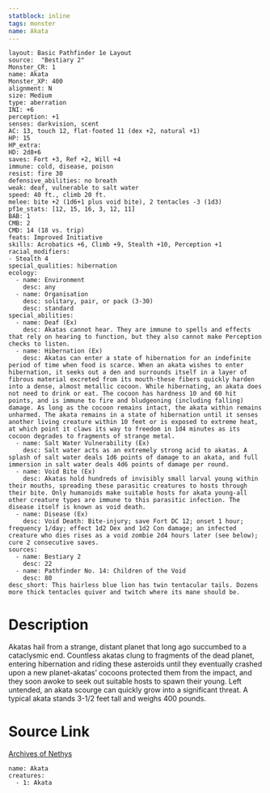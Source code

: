 ```yaml
---
statblock: inline
tags: monster
name: Akata
---
```

```statblock
layout: Basic Pathfinder 1e Layout
source:  "Bestiary 2"
Monster_CR: 1
name: Akata
Monster_XP: 400
alignment: N
size: Medium
type: aberration
INI: +6
perception: +1
senses: darkvision, scent
AC: 13, touch 12, flat-footed 11 (dex +2, natural +1)
HP: 15
HP_extra: 
HD: 2d8+6
saves: Fort +3, Ref +2, Will +4
immune: cold, disease, poison
resist: fire 30
defensive_abilities: no breath
weak: deaf, vulnerable to salt water
speed: 40 ft., climb 20 ft.
melee: bite +2 (1d6+1 plus void bite), 2 tentacles -3 (1d3)
pf1e_stats: [12, 15, 16, 3, 12, 11]
BAB: 1
CMB: 2
CMD: 14 (18 vs. trip)
feats: Improved Initiative
skills: Acrobatics +6, Climb +9, Stealth +10, Perception +1
racial_modifiers:
- Stealth 4
special_qualities: hibernation
ecology:
  - name: Environment
    desc: any
  - name: Organisation
    desc: solitary, pair, or pack (3-30)
    desc: standard
special_abilities:
  - name: Deaf (Ex)
    desc: Akatas cannot hear. They are immune to spells and effects that rely on hearing to function, but they also cannot make Perception checks to listen.
  - name: Hibernation (Ex)
    desc: Akatas can enter a state of hibernation for an indefinite period of time when food is scarce. When an akata wishes to enter hibernation, it seeks out a den and surrounds itself in a layer of fibrous material excreted from its mouth-these fibers quickly harden into a dense, almost metallic cocoon. While hibernating, an akata does not need to drink or eat. The cocoon has hardness 10 and 60 hit points, and is immune to fire and bludgeoning (including falling) damage. As long as the cocoon remains intact, the akata within remains unharmed. The akata remains in a state of hibernation until it senses another living creature within 10 feet or is exposed to extreme heat, at which point it claws its way to freedom in 1d4 minutes as its cocoon degrades to fragments of strange metal.
  - name: Salt Water Vulnerability (Ex)
    desc: Salt water acts as an extremely strong acid to akatas. A splash of salt water deals 1d6 points of damage to an akata, and full immersion in salt water deals 4d6 points of damage per round.
  - name: Void Bite (Ex)
    desc: Akatas hold hundreds of invisibly small larval young within their mouths, spreading these parasitic creatures to hosts through their bite. Only humanoids make suitable hosts for akata young-all other creature types are immune to this parasitic infection. The disease itself is known as void death.
  - name: Disease (Ex)
    desc: Void Death: Bite-injury; save Fort DC 12; onset 1 hour; frequency 1/day; effect 1d2 Dex and 1d2 Con damage; an infected creature who dies rises as a void zombie 2d4 hours later (see below); cure 2 consecutive saves.
sources:
  - name: Bestiary 2
    desc: 22
  - name: Pathfinder No. 14: Children of the Void
    desc: 80
desc_short: This hairless blue lion has twin tentacular tails. Dozens more thick tentacles quiver and twitch where its mane should be. 
```
# Description
Akatas hail from a strange, distant planet that long ago succumbed to a cataclysmic end. Countless akatas clung to fragments of the dead planet, entering hibernation and riding these asteroids until they eventually crashed upon a new planet-akatas’ cocoons protected them from the impact, and they soon awoke to seek out suitable hosts to spawn their young. Left untended, an akata scourge can quickly grow into a significant threat. A typical akata stands 3-1/2 feet tall and weighs 400 pounds.
# Source Link
[Archives of Nethys](https://aonprd.com/MonsterDisplay.aspx?ItemName=Akata)
```encounter-table
name: Akata
creatures:
  - 1: Akata
```
